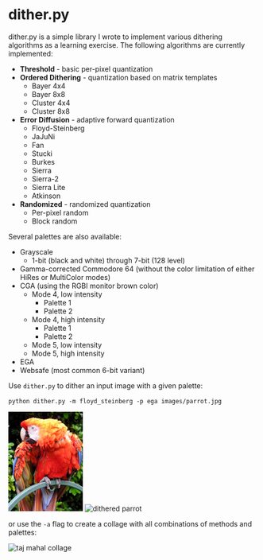# dither.py

dither.py is a simple library I wrote to implement various dithering
algorithms as a learning exercise. The following algorithms are currently
implemented:

* **Threshold** - basic per-pixel quantization
* **Ordered Dithering** - quantization based on matrix templates
    * Bayer 4x4
    * Bayer 8x8
    * Cluster 4x4
    * Cluster 8x8
* **Error Diffusion** - adaptive forward quantization
    * Floyd-Steinberg
    * JaJuNi
    * Fan
    * Stucki
    * Burkes
    * Sierra
    * Sierra-2
    * Sierra Lite
    * Atkinson
* **Randomized** - randomized quantization
    * Per-pixel random
    * Block random

Several palettes are also available:

* Grayscale
    * 1-bit (black and white) through 7-bit (128 level)
* Gamma-corrected Commodore 64 (without the color limitation of either HiRes or MultiColor modes)
* CGA (using the RGBI monitor brown color)
    * Mode 4, low intensity
        * Palette 1
        * Palette 2
    * Mode 4, high intensity
        * Palette 1
        * Palette 2
    * Mode 5, low intensity
    * Mode 5, high intensity
* EGA
* Websafe (most common 6-bit variant)

Use `dither.py` to dither an input image with a given palette:

```
python dither.py -m floyd_steinberg -p ega images/parrot.jpg
```

![parrot](test.jpg) ![dithered parrot](images/parrot_fs_ega.png)

or use the `-a` flag to create a collage with all combinations of methods and palettes:

![taj mahal collage](images/taj_mahal_collage.png)
